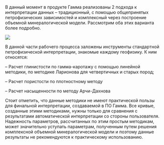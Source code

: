 В данный момент в продукте Гамма реализованы 2 подхода к интерпретации данных – традиционный, с помощью общепринятых петрофизических зависимостей и комплексный через построение объемной минералогической модели. Рассмотрим оба этих варианта более подробно.

![](http://gamma-wellbore.com/wp-content/uploads/2023/02/image77.png)

В данной части рабочего процесса заложены инструменты стандартной петрофизической интерпретации, знакомые каждому геофизику. К ним относятся:

– Расчет глинистости по гамма-каротажу с помощью линейной методики, по методике Ларионова для четвертичных и старых пород;

– Расчет пористости по плотностному методу

– Расчет насыщенности по методу Арчи-Дахнова

Стоит отметить, что данные методики не имеют практической пользы для финальной интерпретации, создаваемой в ПО Гамма. Все кривые, созданные этими методиками, нужны только для сравнения с результатами автоматической интерпретации со стороны пользователя. Надежность параметров, рассчитанных по этим простым методикам, может значительно уступать параметрам, полученным путем решения комплексной объемной минералогической модели и поэтому данные результаты не рекомендуются к практическому использованию.